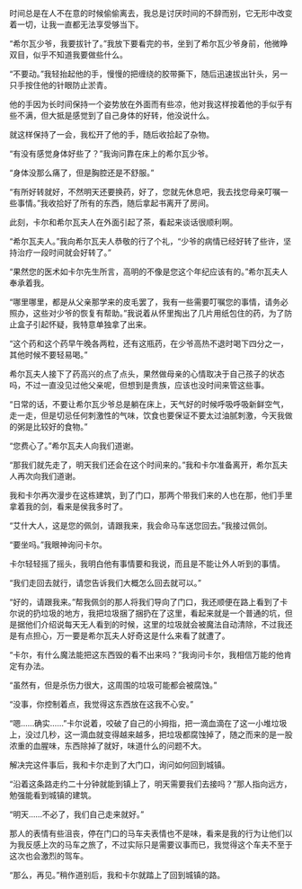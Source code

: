 时间总是在人不在意的时候偷偷离去，我总是讨厌时间的不辞而别，它无形中改变着一切，让我一直都无法享受够当下。

“希尔瓦少爷，我要拔针了。”我放下要看完的书，坐到了希尔瓦少爷身前，他微睁双目，似乎不知道我要做些什么。

“不要动。”我轻抬起他的手，慢慢的把缠绕的胶带撕下，随后迅速拔出针头，另一只手按住他的针眼防止淤青。

他的手因为长时间保持一个姿势放在外面而有些凉，他对我这样按着他的手似乎有些不满，但大抵是感觉到了自己身体的好转，他没说什么。

就这样保持了一会，我松开了他的手，随后收拾起了杂物。

“有没有感觉身体好些了？”我询问靠在床上的希尔瓦少爷。

“身体没那么痛了，但是胸腔还是不舒服。”

“有所好转就好，不然明天还要换药，好了，您就先休息吧，我去找您母亲叮嘱一些事情。”我收拾好了所有的东西，随后拿起书离开了房间。

此刻，卡尔和希尔瓦夫人在外面引起了茶，看起来谈话很顺利啊。

“希尔瓦夫人。”我向希尔瓦夫人恭敬的行了个礼，“少爷的病情已经好转了些许，坚持治疗一段时间就会好转了。”

“果然您的医术如卡尔先生所言，高明的不像是您这个年纪应该有的。”希尔瓦夫人奉承着我。

“哪里哪里，都是从父亲那学来的皮毛罢了，我有一些需要叮嘱您的事情，请务必照办，这些对少爷的恢复有帮助。”我说着从怀里掏出了几片用纸包住的药，为了防止盒子引起怀疑，我特意单独拿了出来。

“这个药和这个药早午晚各两粒，还有这瓶药，在少爷高热不退时喝下四分之一，其他时候不要轻易喝。”

希尔瓦夫人接下了药高兴的点了点头，果然做母亲的心情取决于自己孩子的状态吗，不过一直没见过他父亲呢，但想到是贵族，应该也没时间来管这些事。

“日常的话，不要让希尔瓦少爷总是躺在床上，天气好的时候呼吸呼吸新鲜空气，走一走，但是切忌任何刺激性的气味，饮食也要保证不要太过油腻刺激，今天我做的粥是比较好的食物。”

“您费心了。”希尔瓦夫人向我们道谢。

“那我们就先走了，明天我们还会在这个时间来的。”我和卡尔准备离开，希尔瓦夫人再次向我们道谢。

我和卡尔再次漫步在这栋建筑，到了门口，那两个带我们来的人也在那，他们手里拿着我的剑，看来是侯我多时了。

“艾什大人，这是您的佩剑，请跟我来，我会命马车送您回去。”我接过佩剑。

“要坐吗。”我眼神询问卡尔。

卡尔轻轻摇了摇头，我明白他有事情要和我说，而且是不能让外人听到的事情。

“我们走回去就行，请您告诉我们大概怎么回去就可以。”

“好的，请跟我来。”帮我佩剑的那人将我们导向了门口，我还顺便在路上看到了卡尔说的扔垃圾的地方，我把垃圾捆了捆扔在了这里，看起来就是一个普通的坑，但是据他们介绍说每天无人看到的时候，这里的垃圾就会被魔法自动清除，不过我还是有点担心，万一要是希尔瓦夫人好奇这是什么来看了就遭了。

“卡尔，有什么魔法能把这东西毁的看不出来吗？”我询问卡尔，我相信万能的他肯定有办法。

“虽然有，但是杀伤力很大，这周围的垃圾可能都会被腐蚀。”

“没事，你控制着点，我觉得这东西放在这我不心安。”

“嗯……确实……”卡尔说着，咬破了自己的小拇指，把一滴血滴在了这一小堆垃圾上，没过几秒，这一滴血就变得越来越多，把垃圾都腐蚀掉了，随之而来的是一股浓重的血腥味，东西除掉了就好，味道什么的问题不大。

解决完这件事后，我和卡尔走到了大门口，询问如何回到城镇。

“沿着这条路走约二十分钟就能到镇上了，明天需要我们去接吗？”那人指向远方，勉强能看到城镇的建筑。

“明天……不必了，我们自己走来就好。”

那人的表情有些沮丧，停在门口的马车夫表情也不是味，看来是我的行为让他们以为我反感上次的马车之旅了，不过实际只是需要议事而已，我觉得这个车夫不至于这次也会激烈的驾车。

“那么，再见。”稍作道别后，我和卡尔就踏上了回到城镇的路。



